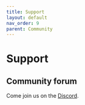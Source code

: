 ```yaml
---
title: Support
layout: default
nav_order: 9
parent: Community
---
```


# Support

## Community forum

Come join us on the [Discord](https://discord.gg/sQMwkRz5GX).

